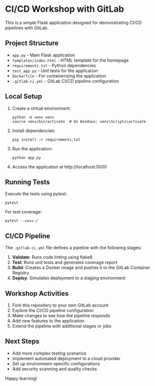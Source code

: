 # CI/CD Workshop with GitLab

This is a simple Flask application designed for demonstrating CI/CD pipelines with GitLab.

## Project Structure

- `app.py` - Main Flask application
- `templates/index.html` - HTML template for the homepage
- `requirements.txt` - Python dependencies
- `test_app.py` - Unit tests for the application
- `Dockerfile` - For containerizing the application
- `.gitlab-ci.yml` - GitLab CI/CD pipeline configuration

## Local Setup

1. Create a virtual environment:
   ```
   python -m venv venv
   source venv/bin/activate  # On Windows: venv\Scripts\activate
   ```

2. Install dependencies:
   ```
   pip install -r requirements.txt
   ```

3. Run the application:
   ```
   python app.py
   ```

4. Access the application at http://localhost:5000

## Running Tests

Execute the tests using pytest:
```
pytest
```

For test coverage:
```
pytest --cov=./
```

## CI/CD Pipeline

The `.gitlab-ci.yml` file defines a pipeline with the following stages:

1. **Validate**: Runs code linting using flake8
2. **Test**: Runs unit tests and generates coverage report
3. **Build**: Creates a Docker image and pushes it to the GitLab Container Registry
4. **Deploy**: Simulates deployment to a staging environment

## Workshop Activities

1. Fork this repository to your own GitLab account
2. Explore the CI/CD pipeline configuration
3. Make changes to see how the pipeline responds
4. Add new features to the application
5. Extend the pipeline with additional stages or jobs

## Next Steps

- Add more complex testing scenarios
- Implement automated deployment to a cloud provider
- Set up environment-specific configurations
- Add security scanning and quality checks

Happy learning!